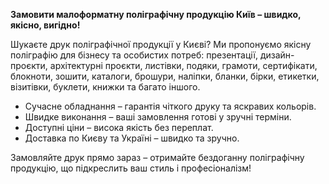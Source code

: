 **Замовити малоформатну поліграфічну продукцію Київ – швидко, якісно, вигідно!**

Шукаєте друк поліграфічної продукції у Києві? Ми пропонуємо якісну поліграфію для бізнесу та особистих потреб: презентації, дизайн-проєкти, архітектурні проєкти, листівки, подяки, грамоти, сертифікати, блокноти, зошити, каталоги, брошури, наліпки, бланки, бірки, етикетки, візитівки, буклети, книжки та багато іншого.

* Сучасне обладнання – гарантія чіткого друку та яскравих кольорів.
* Швидке виконання – ваші замовлення готові у зручні терміни.
* Доступні ціни – висока якість без переплат.
* Доставка по Києву та Україні – швидко та зручно.

Замовляйте друк прямо зараз – отримайте бездоганну поліграфічну продукцію, що підкреслить ваш стиль і професіоналізм!
